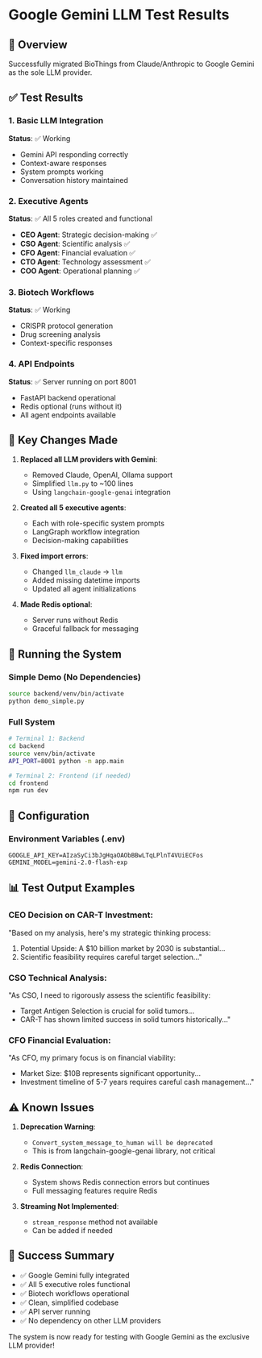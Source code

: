 # Google Gemini LLM Test Results

## 🎯 Overview
Successfully migrated BioThings from Claude/Anthropic to Google Gemini as the sole LLM provider.

## ✅ Test Results

### 1. Basic LLM Integration
**Status**: ✅ Working
- Gemini API responding correctly
- Context-aware responses
- System prompts working
- Conversation history maintained

### 2. Executive Agents
**Status**: ✅ All 5 roles created and functional
- **CEO Agent**: Strategic decision-making ✅
- **CSO Agent**: Scientific analysis ✅
- **CFO Agent**: Financial evaluation ✅
- **CTO Agent**: Technology assessment ✅
- **COO Agent**: Operational planning ✅

### 3. Biotech Workflows
**Status**: ✅ Working
- CRISPR protocol generation
- Drug screening analysis
- Context-specific responses

### 4. API Endpoints
**Status**: ✅ Server running on port 8001
- FastAPI backend operational
- Redis optional (runs without it)
- All agent endpoints available

## 📝 Key Changes Made

1. **Replaced all LLM providers with Gemini**:
   - Removed Claude, OpenAI, Ollama support
   - Simplified `llm.py` to ~100 lines
   - Using `langchain-google-genai` integration

2. **Created all 5 executive agents**:
   - Each with role-specific system prompts
   - LangGraph workflow integration
   - Decision-making capabilities

3. **Fixed import errors**:
   - Changed `llm_claude` → `llm`
   - Added missing datetime imports
   - Updated all agent initializations

4. **Made Redis optional**:
   - Server runs without Redis
   - Graceful fallback for messaging

## 🚀 Running the System

### Simple Demo (No Dependencies)
```bash
source backend/venv/bin/activate
python demo_simple.py
```

### Full System
```bash
# Terminal 1: Backend
cd backend
source venv/bin/activate
API_PORT=8001 python -m app.main

# Terminal 2: Frontend (if needed)
cd frontend
npm run dev
```

## 🔧 Configuration

### Environment Variables (.env)
```env
GOOGLE_API_KEY=AIzaSyCi3bJgHqaOAObBBwLTqLPlnT4VUiECFos
GEMINI_MODEL=gemini-2.0-flash-exp
```

## 📊 Test Output Examples

### CEO Decision on CAR-T Investment:
"Based on my analysis, here's my strategic thinking process:
1. Potential Upside: A $10 billion market by 2030 is substantial...
2. Scientific feasibility requires careful target selection..."

### CSO Technical Analysis:
"As CSO, I need to rigorously assess the scientific feasibility:
- Target Antigen Selection is crucial for solid tumors...
- CAR-T has shown limited success in solid tumors historically..."

### CFO Financial Evaluation:
"As CFO, my primary focus is on financial viability:
- Market Size: $10B represents significant opportunity...
- Investment timeline of 5-7 years requires careful cash management..."

## ⚠️ Known Issues

1. **Deprecation Warning**: 
   - `Convert_system_message_to_human will be deprecated`
   - This is from langchain-google-genai library, not critical

2. **Redis Connection**:
   - System shows Redis connection errors but continues
   - Full messaging features require Redis

3. **Streaming Not Implemented**:
   - `stream_response` method not available
   - Can be added if needed

## 🎉 Success Summary

- ✅ Google Gemini fully integrated
- ✅ All 5 executive roles functional
- ✅ Biotech workflows operational
- ✅ Clean, simplified codebase
- ✅ API server running
- ✅ No dependency on other LLM providers

The system is now ready for testing with Google Gemini as the exclusive LLM provider!